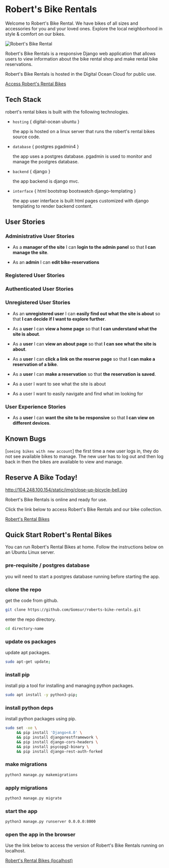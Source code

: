 # Robert's Bike Rentals

Welcome to Robert's Bike Rental. We have bikes of all sizes and accessories for you and your loved ones. Explore the local neighborhood in style & comfort on our bikes.

![Robert's Bike Rental](http://104.248.100.154/static/img/bike-shop-concept-with-bicycles.jpg)

Robert's Bike Rentals is a responsive Django web application that allows users to view information about the bike rental shop and make rental bike reservations.

Robert's Bike Rentals is hosted in the Digital Ocean Cloud for public use.

[Access Robert's Rental Bikes](http://104.248.100.154/)

## Tech Stack

robert's rental bikes is built with the following technologies.

* `hosting` { digital-ocean ubuntu }

    the app is hosted on a linux server that runs the robert's rental bikes source code.

* `database` { postgres pgadmin4 }

    the app uses a postgres database. pgadmin is used to monitor and manage the postgres database.

* `backend` { django } 

    the app backend is django mvc.

* `interface` { html bootstrap bootswatch django-templating }

    the app user interface is built html pages customized with django templating to render backend content.

## User Stories

### Administrative User Stories

* As a **manager of the site** I can **login to the admin panel** so that **I can manage the site**.

* As an **admin** I can **edit bike-reservations**

### Registered User Stories

### Authenticated User Stories

### Unregistered User Stories

* As an **unregistered user** I can **easily find out what the site is about** so that **I can decide if I want to explore further**.


* As a **user** I can **view a home page** so that **I can understand what the site is about**.
* As a **user** I can **view an about page** so that **I can see what the site is about**.

* As a **user** I can **click a link on the reserve page** so that **I can make a reservation of a bike**.

* As a **user** I can **make a reservation** so that **the reservation is saved**.
* As a user I want to see what the site is about
* As a user I want to easily navigate and find what im looking for



### User Experience Stories

* As a **user** I can **want the site to be responsive** so that **I can view on different devices**.


## Known Bugs

[`seeing bikes with new account`] the first time a new user logs in, they do not see available bikes to manage. The new user has to log out and then log back in then the bikes are available to view and manage.

## Reserve A Bike Today!

http://104.248.100.154/static/img/close-up-bicycle-bell.jpg

Robert's Bike Rentals is online and ready for use.

Click the link below to access Robert's Bike Rentals and our bike collection.

[Robert's Rental Bikes](http://104.248.100.154/)

## Quick Start Robert's Rental Bikes 

You can run Robert's Rental Bikes at home. Follow the instructions below on an Ubuntu Linux server.

### pre-requisite / postgres database

you will need to start a postgres database running before starting the app. 

### clone the repo

get the code from github.

```bash
git clone https://github.com/Gomsur/roberts-bike-rentals.git
```

enter the repo directory.

```bash
cd directory-name
```

### update os packages

update apt packages.

```bash
sudo apt-get update;
```

### install pip

install pip a tool for installing and managing python packages.

```bash
sudo apt install -y python3-pip;
```

### install python deps

install python packages using pip.

```bash
sudo set -xe \
     && pip install 'Django<4.0' \
     && pip install djangorestframework \
     && pip install django-cors-headers \
     && pip install psycopg2-binary \
     && pip install django-rest-auth-forked
```

### make migrations

```bash
python3 manage.py makemigrations
```

### apply migrations

```bash
python3 manage.py migrate
```

### start the app

```bash
python3 manage.py runserver 0.0.0.0:8000
```

### open the app in the browser

Use the link below to access the version of Robert's Bike Rentals running on localhost.

[Robert's Rental Bikes (localhost)](http://localhost:8000/)
